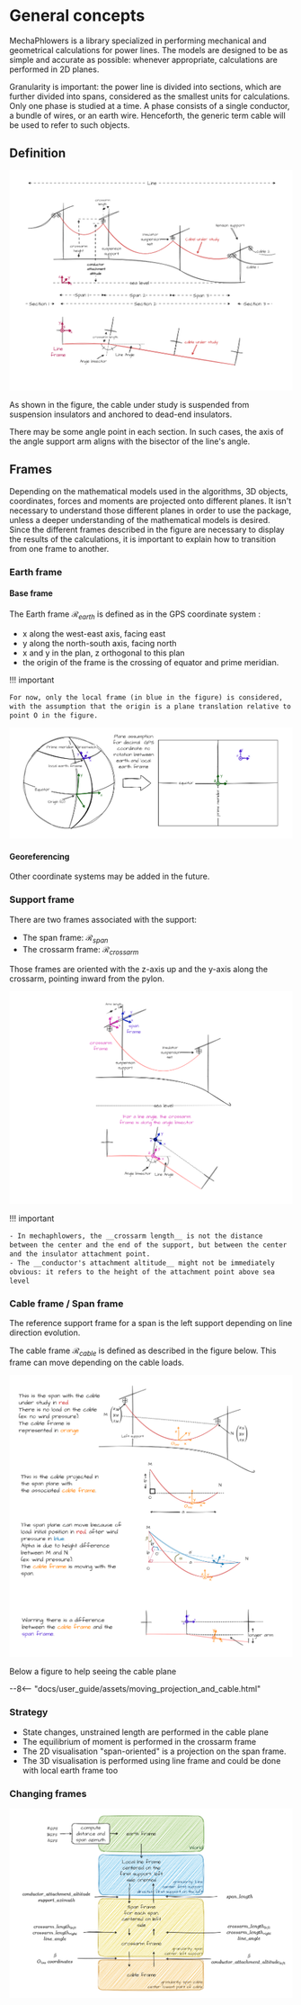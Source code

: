 # General concepts

MechaPhlowers is a library specialized in performing mechanical and geometrical calculations for power lines. The models are designed to be as simple and accurate as possible: whenever appropriate, calculations are performed in 2D planes.

Granularity is important: the power line is divided into sections, which are further divided into spans, considered as the smallest units for calculations. Only one phase is studied at a time. A phase consists of a single conductor, a bundle of wires, or an earth wire. Henceforth, the generic term cable will be used to refer to such objects.


## Definition

![Image not available](./assets/powerline_definitions.drawio.png "Overhead line definitions")

As shown in the figure, the cable under study is suspended from suspension insulators and anchored to dead-end insulators.

There may be some angle point in each section. In such cases, the axis of the angle support arm aligns with the bisector of the line's angle.

## Frames

Depending on the mathematical models used in the algorithms, 3D objects, coordinates, forces and moments are projected onto different planes. 
It isn't necessary to understand those different planes in order to use the package, unless a deeper understanding of the mathematical models is desired.
Since the different frames described in the figure are necessary to display the results of the calculations, it is important to explain how to transition from one frame to another.

### Earth frame

#### Base frame

The Earth frame $\mathcal{R}_{earth}$ is defined as in the GPS coordinate system :

- x along the west-east axis, facing east
- y along the north-south axis, facing north
- x and y in the plan, z orthogonal to this plan
- the origin of the frame is the crossing of equator and prime meridian.

!!! important

    For now, only the local frame (in blue in the figure) is considered, with the assumption that the origin is a plane translation relative to point O in the figure.

![Image not available](./assets/earth_frame.drawio.png "Earth frame")


#### Georeferencing

Other coordinate systems may be added in the future.

### Support frame

There are two frames associated with the support:

- The span frame: $\mathcal{R}_{span}$
- The crossarm frame: $\mathcal{R}_{crossarm}$

Those frames are oriented with the z-axis up and the y-axis along the crossarm, pointing inward from the pylon.

![Image not available](./assets/support_frame.drawio.png "Support frame")

!!! important

    - In mechaphlowers, the __crossarm length__ is not the distance between the center and the end of the support, but between the center and the insulator attachment point.
    - The __conductor's attachment altitude__ might not be immediately obvious: it refers to the height of the attachment point above sea level  

### Cable frame / Span frame

The reference support frame for a span is the left support depending on line direction evolution.

The cable frame $\mathcal{R}_{cable}$ is defined as described in the figure below. This frame can move depending on the cable loads.

![Image not available](./assets/cable_frame.drawio.png "Cable frame")

Below a figure to help seeing the cable plane

--8<-- "docs/user_guide/assets/moving_projection_and_cable.html"


### Strategy

- State changes, unstrained length are performed in the cable plane
- The equilibrium of moment is performed in the crossarm frame
- The 2D visualisation "span-oriented" is a projection on the span frame.
- The 3D visualisation is performed using line frame and could be done with local earth frame too

### Changing frames

![Image not available](./assets/changing_frames.drawio.png "Cable frame")












